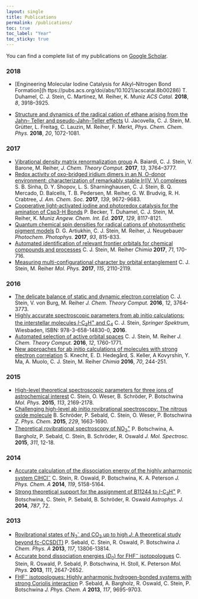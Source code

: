 ```yaml
---
layout: single
title: Publications
permalink: /publications/
toc: true
toc_label: "Year"
toc_sticky: true
---
```



You can find a complete list of my publications on [Google Scholar](https://scholar.google.ch/citations?user=ZjHvZRUAAAAJ&hl=en).

### 2018

- [Engineering Molecular Iodine Catalysis for Alkyl–Nitrogen Bond Formation](h ttps://pubs.acs.org/doi/abs/10.1021/acscatal.8b00286)
T. Duhamel, C. J. Stein, C. Martinez, M. Reiher, K. Muniz *ACS Catal.* **2018**, *8*, 3918–3925. 

- [Structure and dynamics of the radical cation of ethane arising from the Jahn– Teller and pseudo-Jahn–Teller effects](http://pubs.rsc.org/-/content/articlelanding/2018/cp/c7cp06907c/unauth#!divAbstract) 
U. Jacovella, C. J. Stein, M. Grütter, L. Freitag, C. Lauzin, M. Reiher, F. Merkt, *Phys. Chem. Chem. Phys.* **2018**, *20*, 1072-1081.

### 2017
- [Vibrational density matrix renormalization group](http://pubs.acs.org/doi/10.1021/acs.jctc.7b00329)
A. Baiardi, C. J. Stein, V. Barone, M. Reiher, *J. Chem. Theory Comput.* **2017**, *13*, 3764–3777.
- [Redox activity of oxo-bridged iridium dimers in an N, O-donor environment: characterization of remarkably stable Ir(IV, V) complexes](http://pubs.acs.org/doi/abs/10.1021/jacs.7b04874)
S. B. Sinha, D. Y. Shopov, L. S. Sharninghausen, C. J. Stein, B. Q. Mercado, D. Balcells, T. B. Pedersen, M. Reiher, G. W. Brudvig, R. H. Crabtree, *J. Am. Chem. Soc.* **2017**, *139*, 9672-9683.
- [Cooperative light-activated iodine and photoredox catalysis for the amination of Csp3-H Bonds](http://onlinelibrary.wiley.com/doi/10.1002/ange.201703611/full)
P. Becker, T. Duhamel, C. J. Stein, M. Reiher, K. Muniz *Angew. Chem. Int. Ed.* **2017**, *129*, 8117-8121. 
- [Quantum chemical spin densities for radical cations of photosynthetic pigment models](http://onlinelibrary.wiley.com/doi/10.1111/php.12757/full)
D. G. Artiukhin, C. J. Stein, M. Reiher, J. Neugebauer *Photochem. Photophys.* **2017**, *93*, 815-833.
- [Automated identification of relevant frontier orbitals for chemical compounds and processes](http://www.ingentaconnect.com/contentone/scs/chimia/2017/00000071/00000004/art00004)
C. J. Stein, M. Reiher *Chimia* **2017**, *71*, 170-716.
- [Measuring multi-configurational character by orbital entanglement](http://www.tandfonline.com/doi/abs/10.1080/00268976.2017.1288934)
C. J. Stein, M. Reiher *Mol. Phys.* **2017**, *115*, 2110-2119. 

### 2016
- [The delicate balance of static and dynamic electron correlation](http://pubs.acs.org/doi/10.1021/acs.jctc.6b00528)
C. J. Stein, V. von Burg, M. Reiher *J. Chem. Theory Comput.* **2016**, *12*, 3764-3773.
- [Highly accurate spectroscopic parameters from ab initio calculations: the interstellar molecules *l*-C<sub>3</sub>H<sup>+</sup> and C<sub>4</sub>](http://www.springer.com/de/book/9783658148294)
C. J. Stein, *Springer Spektrum*, Wiesbaden, ISBN: 978-3-658-14830-0, **2016**.
- [Automated selection of active orbital spaces](http://pubs.acs.org/doi/abs/10.1021/acs.jctc.6b00156)
C. J. Stein, M. Reiher *J. Chem. Theory Comput.* **2016**, *12*, 1760-1771.
- [New approaches for ab initio calculations of molecules with strong electron correlation](http://www.ingentaconnect.com/content/scs/chimia/2016/00000070/00000004/art00004)
S. Knecht, E. D. Hedegård, S. Keller, A Kovyrshin, Y. Ma, A. Muolo, C. J. Stein, M. Reiher *Chimia* **2016**, *70*, 244-251.

### 2015
- [High-level theoretical spectroscopic parameters for three ions of astrochemical interest](http://www.tandfonline.com/doi/abs/10.1080/00268976.2015.1017019)
C. Stein, O. Weser, B. Schröder, P. Botschwina *Mol. Phys.* **2015**, *113*, 2169-2178.
- [Challenging high-level ab initio rovibrational spectroscopy: The nitrous oxide molecule](https://www.degruyter.com/view/j/zpch.2015.229.issue-10-12/zpch-2015-0622/zpch-2015-0622.xml)
B. Schröder, P. Sebald, C. Stein, O. Weser, P. Botschwina *Z. Phys. Chem.* **2015**, *229*, 1663-1690.
- [Theoretical rovibrational spectroscopy of NO<sub>2</sub><sup>+</sup>](http://www.sciencedirect.com/science/article/pii/S0022285214002318)
P. Botschwina, A. Bargholz, P. Sebald, C. Stein, B. Schröder, R. Oswald *J. Mol. Spectrosc.* **2015**, *311*, 12-18.


### 2014
- [Accurate calculation of the dissociation energy of the highly anharmonic system ClHCl<sup>−</sup>](http://pubs.acs.org/doi/abs/10.1021/jp509711g)
C. Stein, R. Oswald, P. Botschwina, K. A. Peterson *J. Phys. Chem. A* **2014**, *119*, 5158-5164.
- [Strong theoretical support for the assignment of B11244 to *l*-C<sub>3</sub>H<sup>+</sup>](http://iopscience.iop.org/article/10.1088/0004-637X/787/1/72/meta)
P. Botschwina, C. Stein, P. Sebald, B. Schröder, R. Oswald *Astrophys. J.* **2014**, *787*, 72.

### 2013
- [Rovibrational states of N<sub>3</sub><sup>-</sup> and CO<sub>2</sub> up to high *J*: A theoretical study beyond fc-CCSD(T)](http://pubs.acs.org/doi/abs/10.1021/jp4081806)
P. Sebald, C. Stein, R. Oswald, P. Botschwina *J. Chem. Phys. A* **2013**, *117*, 13806-13814.
- [Accurate bond dissociation energies (*D*<sub>0</sub>) for FHF<sup>−</sup> isotopologues](http://www.tandfonline.com/doi/abs/10.1080/00268976.2013.809165)
C. Stein, R. Oswald, P. Sebald, P. Botschwina, H. Stoll, K. Peterson *Mol. Phys.* **2013**, *111*, 2647-2652.
- [FHF<sup>−</sup> isotopologues: Highly anharmonic hydrogen-bonded systems with strong Coriolis interaction](http://pubs.acs.org/doi/abs/10.1021/jp3123677)
P. Sebald, A. Bargholz, R. Oswald, C. Stein, P. Botschwina *J. Phys. Chem. A* **2013**, *117*, 9695-9703.
